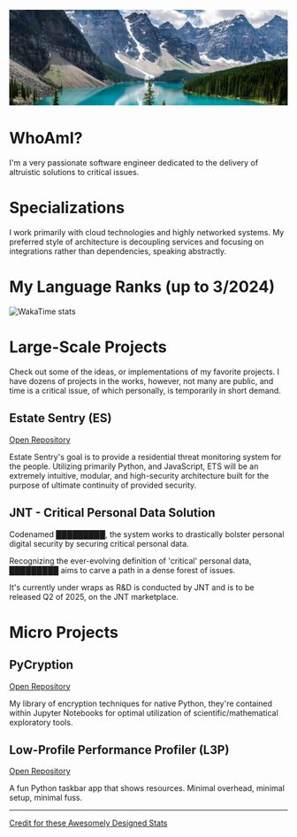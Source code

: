 [![Banner](./Assets/Banner.jpg)]()

# WhoAmI?

I'm a very passionate software engineer dedicated to the delivery of altruistic solutions to critical issues.

# Specializations

I work primarily with cloud technologies and highly networked systems.
My preferred style of architecture is decoupling services and focusing on integrations rather than dependencies,
speaking abstractly.

# My Language Ranks (up to 3/2024)

![WakaTime stats](https://github-readme-stats.vercel.app/api/wakatime?theme=highcontrast&username=@QRMadness&langs_count=20)

# Large-Scale Projects

Check out some of the ideas, or implementations of my favorite projects.
I have dozens of projects in the works, however, not many are public, and time is a critical issue,
of which personally, is temporarily in short demand.

## Estate Sentry (ES)

[Open Repository](https://github.com/QR-Madness/estate-sentry)

Estate Sentry's goal is to provide a residential threat monitoring system for the people.
Utilizing primarily Python, and JavaScript, ETS will be an extremely intuitive, modular, and high-security architecture
built for the purpose of ultimate continuity of provided security.

## JNT - Critical Personal Data Solution

Codenamed █████████, the system works to drastically bolster personal digital security by securing critical personal
data.

Recognizing the ever-evolving definition of 'critical' personal data, █████████ aims to carve a path in a dense forest
of issues.

It's currently under wraps as R&D is conducted by JNT and is to be released Q2 of 2025, on the JNT marketplace.

# Micro Projects

## PyCryption

[Open Repository](https://github.com/QR-Madness/pycryption)

My library of encryption techniques for native Python, they're contained within Jupyter Notebooks for optimal
utilization of scientific/mathematical exploratory tools.

## Low-Profile Performance Profiler (L3P)

[Open Repository](https://github.com/QR-Madness/LowProfilePerformanceProfile)

A fun Python taskbar app that shows resources. Minimal overhead, minimal setup, minimal fuss.


<!--
# Contact
I have a public-facing email here:

## PGP Signature
Should you pre
-->

---

<a href="https://github.com/anuraghazra/github-readme-stats?tab=readme-ov-file#top-languages-card">
Credit for these Awesomely Designed Stats
</a>

